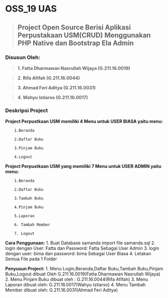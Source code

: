 # OSS_19 UAS
>## Project Open Source Berisi Aplikasi Perpustakaan USM(CRUD) Menggunakan PHP Native dan Bootstrap Ela Admin
### Disusun Oleh:
>**1. Fatta Dharmawan Nasrullah Wijaya (G.211.16.0019)**

>**2. Rifa Afifah (G.211.16.0044)**

>**3. Ahmad Feri Aditya (G.211.16.0031)**

>**4. Wahyu Istiarso (G.211.16.0017)**
### Deskripsi Project

**Project Perpustkaan USM memiliki 4 Menu untuk USER BIASA
yaitu menu:**

        1.Beranda
        
        2.Daftar Buku
        
        3.Pinjam Buku
        
        4.Logout
        
**Project Perpustkaan USM yang memiliki 7 Menu untuk USER ADMIN
yaitu menu:**

        1.Beranda
        
        2.Daftar Buku
        
        3.Tambah Buku
        
        4.Pinjam Buku
      
        5.Laporan
        
        6. Tambah Member
        
        7. Logout
      
**Cara Penggunaan:**
        1. Buat Database samanda import file samanda.sql
        2. login dengan User: Fatta dan Password: Fatta Sebagai User Admin
        3. login dengan user: bima dan password: bima Sebagai User Biasa
        4. Letakan Semua File pada 1 Folder
        
**Penyusun Project:**
        1. Menu Login,Beranda,Daftar Buku,Tambah Buku,Pinjam Buku,Logout dibuat Oleh G.211.16.0019(Fatta Dharmawan Nasrullah Wijaya)
        2. Menu Pinjam Buku dibuat oleh : G.211.16.0044(Rifa Afifah)
        3. Menu Laporan dibuat oleh: G.211.16.0017(Wahyu Istiarso)
        4. Menu Tambah Member dibuat oleh: G.211.16.0031(Ahmad Feri Aditya)
